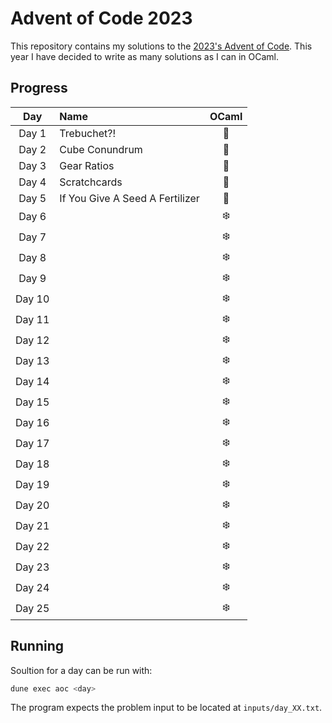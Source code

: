 # Advent of Code 2023

This repository contains my solutions to the [2023's Advent of Code](https://adventofcode.com/2023).
This year I have decided to write as many solutions as I can in OCaml.

## Progress

|  Day   | Name                            | OCaml |
| :----: | :------------------------------ | :---: |
| Day 1  | Trebuchet?!                     |   🐫   |
| Day 2  | Cube Conundrum                  |   🐫   |
| Day 3  | Gear Ratios                     |   🐫   |
| Day 4  | Scratchcards                    |   🐫   |
| Day 5  | If You Give A Seed A Fertilizer |   🐫   |
| Day 6  |                                 |  ❄️   |
| Day 7  |                                 |  ❄️   |
| Day 8  |                                 |  ❄️   |
| Day 9  |                                 |  ❄️   |
| Day 10 |                                 |  ❄️   |
| Day 11 |                                 |  ❄️   |
| Day 12 |                                 |  ❄️   |
| Day 13 |                                 |  ❄️   |
| Day 14 |                                 |  ❄️   |
| Day 15 |                                 |  ❄️   |
| Day 16 |                                 |  ❄️   |
| Day 17 |                                 |  ❄️   |
| Day 18 |                                 |  ❄️   |
| Day 19 |                                 |  ❄️   |
| Day 20 |                                 |  ❄️   |
| Day 21 |                                 |  ❄️   |
| Day 22 |                                 |  ❄️   |
| Day 23 |                                 |  ❄️   |
| Day 24 |                                 |  ❄️   |
| Day 25 |                                 |  ❄️   |

## Running

Soultion for a day can be run with:

```bash
dune exec aoc <day>
```

The program expects the problem input to be located at `inputs/day_XX.txt`.
